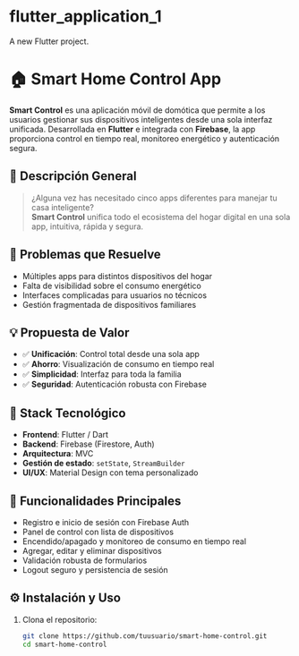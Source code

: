# flutter_application_1

A new Flutter project.
# 🏠 Smart Home Control App

**Smart Control** es una aplicación móvil de domótica que permite a los usuarios gestionar sus dispositivos inteligentes desde una sola interfaz unificada. Desarrollada en **Flutter** e integrada con **Firebase**, la app proporciona control en tiempo real, monitoreo energético y autenticación segura.

## 🚀 Descripción General

> ¿Alguna vez has necesitado cinco apps diferentes para manejar tu casa inteligente?  
**Smart Control** unifica todo el ecosistema del hogar digital en una sola app, intuitiva, rápida y segura.

## 🎯 Problemas que Resuelve

- Múltiples apps para distintos dispositivos del hogar
- Falta de visibilidad sobre el consumo energético
- Interfaces complicadas para usuarios no técnicos
- Gestión fragmentada de dispositivos familiares

## 💡 Propuesta de Valor

- ✅ **Unificación**: Control total desde una sola app
- ✅ **Ahorro**: Visualización de consumo en tiempo real
- ✅ **Simplicidad**: Interfaz para toda la familia
- ✅ **Seguridad**: Autenticación robusta con Firebase

## 🧰 Stack Tecnológico

- **Frontend**: Flutter / Dart
- **Backend**: Firebase (Firestore, Auth)
- **Arquitectura**: MVC
- **Gestión de estado**: `setState`, `StreamBuilder`
- **UI/UX**: Material Design con tema personalizado

## 📱 Funcionalidades Principales

- Registro e inicio de sesión con Firebase Auth
- Panel de control con lista de dispositivos
- Encendido/apagado y monitoreo de consumo en tiempo real
- Agregar, editar y eliminar dispositivos
- Validación robusta de formularios
- Logout seguro y persistencia de sesión

## ⚙️ Instalación y Uso

1. Clona el repositorio:
   ```bash
   git clone https://github.com/tuusuario/smart-home-control.git
   cd smart-home-control
